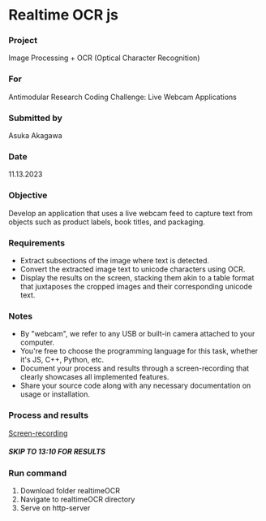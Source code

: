 # Realtime OCR js

### Project 
Image Processing + OCR (Optical Character Recognition)

### For
Antimodular Research Coding Challenge: Live Webcam Applications

### Submitted by
Asuka Akagawa 

### Date 
11.13.2023

### Objective
Develop an application that uses a live webcam feed to capture text from objects such as product labels, book titles, and packaging.

### Requirements
- Extract subsections of the image where text is detected.
- Convert the extracted image text to unicode characters using OCR.
- Display the results on the screen, stacking them akin to a table format that juxtaposes the cropped images and their corresponding unicode text.

### Notes
- By "webcam", we refer to any USB or built-in camera attached to your computer.
- You're free to choose the programming language for this task, whether it's JS, C++, Python, etc.
- Document your process and results through a screen-recording that clearly showcases all implemented features.
- Share your source code along with any necessary documentation on usage or installation.

### Process and results
[Screen-recording](https://youtu.be/o0Lyq3ZLF1A)
##### SKIP TO 13:10 FOR RESULTS

### Run command
1. Download folder realtimeOCR
2. Navigate to realtimeOCR directory
3. Serve on http-server 
